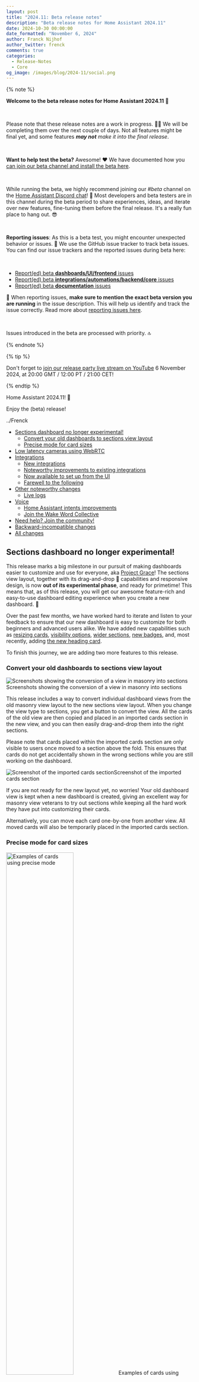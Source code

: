 ```yaml
---
layout: post
title: "2024.11: Beta release notes"
description: "Beta release notes for Home Assistant 2024.11"
date: 2024-10-30 00:00:00
date_formatted: "November 6, 2024"
author: Franck Nijhof
author_twitter: frenck
comments: true
categories:
  - Release-Notes
  - Core
og_image: /images/blog/2024-11/social.png
---
```


<lite-youtube videoid="rmV4ijEaRtI" videotitle="Home Assistant 2024.11 Release Party"></lite-youtube>

{% note %}

**Welcome to the beta release notes for Home Assistant 2024.11** 🎉

<br />

Please note that these release notes are a work in progress. 👷‍♀️ We will be
completing them over the next couple of days. Not all features might be final
yet, and some features _**may not** make it into the final release_.

<br />

**Want to help test the beta?** Awesome! ❤️ We have documented how you
[can join our beta channel and install the beta here](/common-tasks/os/#running-a-beta-version).

<br />

While running the beta, we highly recommend joining our _#beta_ channel on
the [Home Assistant Discord chat](/join-chat)! 💬 Most developers and beta
testers are in this channel during the beta period to share experiences, ideas,
and iterate over new features, fine-tuning them before the final release.
It's a really fun place to hang out. 😎

<br />

**Reporting issues**: As this is a beta test, you might encounter unexpected
behavior or issues. 🐞 We use the GitHub issue tracker to track beta issues.
You can find our issue trackers and the reported issues during beta here:

<br />

- [Report(ed) beta **dashboards/UI/frontend** issues](https://github.com/home-assistant/frontend/milestone/125)
- [Report(ed) beta **integrations/automations/backend/core** issues](https://github.com/home-assistant/core/milestone/699)
- [Report(ed) beta **documentation** issues](https://github.com/home-assistant/home-assistant.io/milestone/132)

🙏 When reporting issues, **make sure to mention the exact beta version you are
running** in the issue description. This will help us identify and track the
issue correctly. Read more about [reporting issues here](/help/reporting_issues/).

<br />

Issues introduced in the beta are processed with priority. 🔝

{% endnote %}

{% tip %}

Don't forget to [join our release party live stream on YouTube](https://www.youtube.com/watch?v=rmV4ijEaRtI)
6 November 2024, at 20:00 GMT / 12:00 PT / 21:00 CET!

{% endtip %}

Home Assistant 2024.11! 🎉

Enjoy the (beta) release!

../Frenck

<!--more-->

- [Sections dashboard no longer experimental!](#sections-dashboard-no-longer-experimental)
  - [Convert your old dashboards to sections view layout](#convert-your-old-dashboards-to-sections-view-layout)
  - [Precise mode for card sizes](#precise-mode-for-card-sizes)
- [Low latency cameras using WebRTC](#low-latency-cameras-using-webrtc)
- [Integrations](#integrations)
  - [New integrations](#new-integrations)
  - [Noteworthy improvements to existing integrations](#noteworthy-improvements-to-existing-integrations)
  - [Now available to set up from the UI](#now-available-to-set-up-from-the-ui)
  - [Farewell to the following](#farewell-to-the-following)
- [Other noteworthy changes](#other-noteworthy-changes)
  - [Live logs](#live-logs)
- [Voice](#voice)
  - [Home Assistant intents improvements](#home-assistant-intents-improvements)
  - [Join the Wake Word Collective](#join-the-wake-word-collective)
- [Need help? Join the community!](#need-help-join-the-community)
- [Backward-incompatible changes](#backward-incompatible-changes)
- [All changes](#all-changes)

## Sections dashboard no longer experimental!

This release marks a big milestone in our pursuit of making dashboards easier to
customize and use for everyone, aka [Project Grace]! The sections view layout,
together with its drag-and-drop 🐲 capabilities and responsive design,
is now **out of its experimental phase**, and ready for primetime! This means
that, as of this release, you will get our awesome feature-rich and easy-to-use
dashboard editing experience when you create a new dashboard. 🎉

Over the past few months, we have worked hard to iterate and listen to your
feedback to ensure that our new dashboard is easy to customize for both
beginners and advanced users alike. We have added new capabilities such as
[resizing cards], [visibility options], [wider sections], [new badges],
and, most recently, adding [the new heading card].

To finish this journey, we are adding two more features to this release.

[new badges]: /blog/2024/08/07/release-20248/
[Project Grace]: /blog/2024/03/04/dashboard-chapter-1/
[resizing cards]: /blog/2024/07/03/release-20247/
[the new heading card]: /blog/2024/10/02/release-202410/
[visibility options]: /blog/2024/06/05/release-20246/
[wider sections]: /blog/2024/09/04/release-20249/

### Convert your old dashboards to sections view layout

<p class='img no-shadow'><img class="no-shadow" alt="Screenshots showing the conversion of a view in masonry into sections" src="/images/blog/2024-11/dashboard-conversion.png"/>Screenshots showing the conversion of a view in masonry into sections</p>

This release includes a way to convert individual dashboard views from the old
masonry view layout to the new sections view layout. When you change the view
type to sections, you get a button to convert the view. All the cards of the
old view are then copied and placed in an imported cards section in the new
view, and you can then easily drag-and-drop them into the right sections.

Please note that cards placed within the imported cards section are only visible
to users once moved to a section above the fold. This ensures that
cards do not get accidentally shown in the wrong sections while you are still
working on the dashboard.

<p class='img no-shadow'><img class="no-shadow" alt="Screenshot of the imported cards section" src="/images/blog/2024-11/imported-cards.png"/>Screenshot of the imported cards section</p>

If you are not ready for the new layout yet, no worries! Your old dashboard view
is kept when a new dashboard is created, giving an excellent way for masonry
view veterans to try out sections while keeping all the hard work they have put
into customizing their cards.

Alternatively, you can move each card one-by-one from another view. All moved
cards will also be temporarily placed in the imported cards section.

### Precise mode for card sizes

<p class='img no-shadow'><img class="no-shadow" alt="Examples of cards using precise mode" src="/images/blog/2024-11/precise-mode-example.png" style="width: 60%;"/>Examples of cards using precise mode</p>

If you love tinkering with your dashboards and fine-tuning card sizes with more
precision, you now have even more control over the size of cards. In the layout
options of a card you can now enable “Precise mode”, which will give you tree
times more options for the card widths!

Precise mode is applied on a card-by-card level. While a normal section is
divided into 4 columns, precise modes gives you 12 columns, which allows you
to align 2, 3, 4, or 6 buttons side-by-side.

## Low latency cameras using WebRTC

Lots of effort has gone into this new and amazing feature for this release:
**WebRTC**! 🎉

<center><p class='no-shadow'><img class="no-shadow" alt="Logo of WebRTC" src="/images/blog/2024-11/webrtc-logo-horiz-retro.png" /></p></center>

Not sure [what WebRTC is]? No worries! Let us try to explain. If you are
watching a camera in Home Assistant, you might have noticed it is something
a bit slow and delayed. WebRTC support is going to change that!

Camera streams will now try to use WebRTC whenever possible.
[WebRTC is a standard] that makes a peer-to-peer connection for lower-latency
audio and video streaming. You are probably using this technology a lot already,
for example, when having an online video call. When you’re away from home,
it will try to find the fastest and most direct path between your Home Assistant
instance and the camera you are trying to view.

[The Open Home Foundation] will host the negotiating network infrastructure
([STUN servers]) **for free for all Home Assistant users** and enable the
capability to use WebRTC for peer-to-peer connections whenever possible.

<center><p class='no-shadow'><img class="no-shadow" alt="Logo of the Open Home Foundation" src="https://www.openhomefoundation.org/assets/images/logo/open-home-foundation.svg" style="width: 90%" /></p></center>

Sometimes, a direct connection between the client (like your browser
or mobile app) and the camera is not possible; in those situations, the camera
stream needs to be relayed by an external server. [Home Assistant Cloud] now
provides this relay server, and it's **included as one of the many benefits**
available to all subscribers!

So, no matter where you are, you should always be able to watch your cameras
via this low-latency technology. If, for whatever reason, WebRTC is not
available, it will fall back to using the old method of streaming to ensure
you can always see your camera feeds.

So, after reading all of this, what changed? Well, everything will still look
and work the same, but your camera feeds will be faster, more responsive, and
less delayed! 🎉

[Home Assistant Cloud]: /cloud/
[STUN servers]: https://en.wikipedia.org/wiki/STUN
[The Open Home Foundation]: https://www.openhomefoundation.org/
[WebRTC is a standard]: https://webrtc.org/
[what WebRTC is]: https://en.wikipedia.org/wiki/WebRTC

## Integrations

Thanks to our community for keeping pace with the new {% term integrations %}
and improvements to existing ones! You’re all awesome 🥰

### New integrations

We welcome the following new integrations in this release:

- **[Husqvarna Automower BLE]**, added by [@alistair23]  
  Integrate your Husqvarna lawnmower using Bluetooth.
- **[LG ThinQ]**, added by [@LG-ThinQ-Integration]  
  Integrate your LG ThinQ devices, such as air conditioners, refrigerators, and washing machines.
- **[Palazzetti]**, added by [@dotvav]  
  Integrate your [Palazzetti pellet stove]; control the stove, fan speeds and get the current temperature.

[@alistair23]: https://github.com/alistair23
[@dotvav]: https://github.com/dotvav
[@LG-ThinQ-Integration]: https://github.com/LG-ThinQ-Integration
[Husqvarna Automower BLE]: /integrations/husqvarna_automower_ble
[LG ThinQ]: /integrations/lg_thinq
[Palazzetti pellet stove]: https://palazzettigroup.com/
[Palazzetti]: /integrations/palazzetti

### Noteworthy improvements to existing integrations

It is not just new {% term integrations %} that have been added; existing
integrations are also being constantly improved. Here are some of the noteworthy
changes to existing integrations:

- [@joostlek] has extended the [Spotify integration] with a whole bunch of new
  sensors for the current song playing. You can now, for example, automate
  putting your house into party mode 🎉 when the song playing is danceable
  enough 😎 Awesome job!
- The [LinkPlay integration] now has multiroom support! Group and ungroup your
  devices to play music in sync or individually straight from Home Assistant.
  Thanks [@silamon]!
- Staying in the audio department, [@mj23000] added shuffle and repeat controls
  to the [Bang & Olufsen integration]. Nice!
- The [ViCare integration] now supports room sensors and hot water storage
  sensors. Thanks for that [@CFenner]!
- [@starkillerOG] added sensors to track the total number of installations and
  integrations to the [Analytics Insights integration]. Nice!
- The [Habitica integration] now supports sensors for gems, mystic hourglasses,
  and calendars for reminders, to-dos, and daily tasks. Thanks [@tr4nt0r]!
- [@YoavGivati] added support for the [Switcher Runner S12] to the
  [Switcher integration]. Thanks for that!
- The [Husqvarna Automower integration] keeps receiving love from [@Thomas55555].
  This release adds work area and progress sensors. Nice!
- [@bdraco] added support for the [SwitchBot Meter Pro] to the
  [SwitchBot integration]. Thanks!
- The [SwitchBot Cloud integration] now supports locks! Thanks [@miterion]!
- A little more technical, but [@jbouwh] added support for
  [MQTT device-based auto discovery]. This allows MQTT devices to be set up
  and discovered once instead of separately for each entity; which is much
  more efficient. Nice improvement!

[@bdraco]: https://github.com/bdraco
[@CFenner]: https://github.com/CFenner
[@jbouwh]: https://github.com/jbouwh
[@joostlek]: https://github.com/joostlek
[@miterion]: https://github.com/miterion
[@mj23000]: https://github.com/mj23000
[@silamon]: https://github.com/silamon
[@starkillerOG]: https://github.com/starkillerOG
[@Thomas55555]: https://github.com/Thomas55555
[@tr4nt0r]: https://github.com/tr4nt0r
[@YoavGivati]: https://github.com/YoavGivati
[Analytics Insights integration]: /integrations/analytics_insights
[Bang & Olufsen integration]: /integrations/bang_olufsen
[Habitica integration]: /integrations/habitica
[Husqvarna Automower integration]: /integrations/husqvarna_automower
[LinkPlay integration]: /integrations/linkplay
[MQTT device based auto discovery]: /integrations/mqtt/#device-discovery-payload
[Spotify integration]: /integrations/spotify
[SwitchBot Cloud integration]: /integrations/switchbot_cloud
[SwitchBot integration]: /integrations/switchbot
[SwitchBot Meter Pro]: https://www.switch-bot.com/products/switchbot-meter-pro
[Switcher integration]: /integrations/switcher
[Switcher Runner S12]: https://switcher.co.il/%D7%9E%D7%95%D7%A6%D7%A8/runner-lights-s12/
[ViCare integration]: /integrations/vicare

### Now available to set up from the UI

While most {% term integrations %} can be set up directly from the Home Assistant
user interface, some were only available using YAML configuration. We keep moving
more integrations to the UI, making them more accessible for everyone
to set up and use.

The following integrations are now available via the Home Assistant UI:

- **[Local file]**, done by [@gjohansson-ST]
- **[Onkyo]**, done by [@Nebula83]
- **[Smarty]**, done by [@joostlek]

[@gjohansson-ST]: https://github.com/gjohansson-ST
[@joostlek]: https://github.com/joostlek
[@Nebula83]: https://github.com/Nebula83
[Local file]: /integrations/local_file
[Onkyo]: /integrations/onkyo
[Smarty]: /integrations/smarty

### Farewell to the following

The following {% term integrations %} are also no longer available as
of this release:

- **Bloomsky**. Their service shut down.
- **Google Domains**. The domain registration service by Google has been
  shut down.
- **Spider**. The service is no longer available.

## Other noteworthy changes

There are many more improvements in this release; here are some of the other
noteworthy changes this release:

- [Image entities] now have a snapshot action, allowing you to save the current
  image in the entity to a file. Nice [@NickM-27]!
- [@Petro31] added [(limited) template] support to the "at" field of [time triggers].
  This allows you to template the time of that trigger in, for example,
  a blueprint automation.
- [Nautical miles] (`nmi`) is now a valid distance unit. This means you can now
  use this as a unit for your distance sensors. Thanks [@mib1185]!
- [@tetele] added [blueprints for template entities]! This allows for easier
  re-use and sharing of common blueprints for sets of templated entities.
  This feature is an advanced feature and is only available using manual YAML
  configuration.
- [@MindFreeze] and [@matthiasdebaat] have improved the network settings user
  interface. It is now easier to manage and configure your network settings,
  including nicer handling of IP addresses, improved Wi-Fi configuration,
  and better visibility on the URLs Home Assistant is using for your instance.
- We now indicate if a custom integration is overriding a built-in integration.
  This makes it easier to spot if a custom integration is taking over a
  built-in integration while you are wondering why you didn't get the latest
  features Home Assistant releases bring. Thanks, [@MindFreeze]!

[(limited) template]: /docs/configuration/templating/#limited-templates
[@matthiasdebaat]: https://github.com/matthiasdebaat
[@mib1185]: https://github.com/mib1185
[@MindFreeze]: https://github.com/MindFreeze
[@NickM-27]: https://github.com/NickM-27
[@Petro31]: https://github.com/Petro31
[@tetele]: https://github.com/tetele
[blueprints for template entities]: /integrations/template/#using-blueprints
[Image entities]: /integrations/image
[Nautical miles]: https://en.wikipedia.org/wiki/Nautical_mile
[time triggers]: /docs/automation/trigger/#time-trigger

### Live logs

A bit technical maybe, but if you need to view the Home Assistant supervisor logs, you
can now view those live! No need to press refresh buttons anymore, and you can scroll back in time to see previous log items.

_**Insert recording of it streaming**_

## Voice

Last year, 2023, was the [Year of the Voice] for Home Assistant. And while this
year wasn't specifically dedicated to voice, everyone is still working hard
towards the goal of letting users control their homes with their voice in
their own language.

As you might have heard through many community channels 🕵️‍♀️, this will
become a reality for everyone. We are working hard to get our Home Assistant
voice satellite hardware ready and available for selling and shipping! 🤗

Stay tuned for more information on that soon!

[Year of the Voice]: /blog/2022/12/20/year-of-voice/

### Home Assistant intents improvements

One of the things we are working on is the Home Assistant intents. This is a
way for a voice assistant to understand the intention behind your spoken
sentence. This is a very crucial part of a local voice assistant.

In this release, we decided to align and combine the Canadian French and French
languages, as they are very similar. This means Canadian French users are
getting a ton of great new voice features!

![Screenshot showing a few commands in Canadian French before and after this release](/images/blog/2024-11/canadian-french-on-assist.png)

These intents are built and maintained by the community, and we are very
grateful for their work. For example, [@piitaya] and [@jlpouffier] have made a
great effort to lead the French language intents mentioned above.

Nevertheless, we want to ensure everyone can use Home Assistant in their
own language, **so we need your help**! Help the community by contributing to
the intents for your language. You can find more information on how to do that
in our [developer documentation].

[@jlpouffier]: https://github.com/jlpouffier
[@piitaya]: https://github.com/piitaya
[developer documentation]: https://developers.home-assistant.io/docs/voice/intent-recognition/contributing

### Join the Wake Word Collective

Another essential part of voice is the Wake Word! And this is where **everyone**,
no matter your skill level, can help out in just a minute of your time!

Wake words are the words you say to wake up your voice assistant. For example,
_"Hey Google"_ or _"Alexa"_. As we are building our own voice assistant with
our own wake words, we need to train our models to recognize these words,
regardless of your accent, language, gender, or age.

So, get your whole home involved —🏠 Including your kids, your parents,
friends and family! Take a minute to help us out by recording your voice
saying the wake word. It is super easy, and you can do it right from your
browser, no need to install anything!

[**Help us improve our wake words today! ❤️**](https://ohf-voice.github.io/wake-word-collective/)

You can read more about the Wake Word Collective in our
[dedicated blog post](/blog/2024/10/24/wake-word-collective/).

## Need help? Join the community!

Home Assistant has a great community of users who are all more than willing
to help each other out. So, join us!

Our very active [Discord chat server](/join-chat) is an excellent place to be
at, and don't forget to join our amazing [forums](https://community.home-assistant.io/).

Found a bug or issue? Please report it in our [issue tracker](https://github.com/home-assistant/core/issues),
to get it fixed! Or, check [our help page](/help) for guidance for more
places you can go.

Are you more into email? [Sign-up for our Building the Open Home Newsletter](/newsletter)
to get the latest news about features, things happening in our community and
other news about building an Open Home; straight into your inbox.

## Backward-incompatible changes

We do our best to avoid making changes to existing functionality that might
unexpectedly impact your Home Assistant installation. Unfortunately, sometimes,
it is inevitable.

We always make sure to document these changes to make the transition as easy as
possible for you. This release has the following backward-incompatible changes:

{% details "A. O. Smith" %}

A. O. Smith now provides the hot water status as a percentage rather than low,
medium, or high. The hot water status entity has been updated accordingly.

([@bdr99] - [#127678]) ([documentation](/integrations/aosmith))

[@bdr99]: https://github.com/bdr99
[#127678]: https://github.com/home-assistant/core/pull/127678

{% enddetails %}

{% details "Google Calendar" %}

Google Calendar events that are declined are now omitted from the calendar.

([@joelhawksley] - [#128900]) ([documentation](/integrations/google))

[@joelhawksley]: https://github.com/joelhawksley
[#128900]: https://github.com/home-assistant/core/pull/128900

{% enddetails %}

{% details "HomeKit" %}

Historically, many integrations implemented doorbells as binary sensors with a
device class of occupancy. This design was replaced with the new event entities,
which use a purpose-built device class of doorbell.

HomeKit will no longer automatically link binary sensors with device class
occupancy as linked doorbell sensors. However, linked doorbell sensors can
continue to be configured manually via YAML.

([@bdraco] - [#127668]) ([documentation](/integrations/homekit))

[@bdraco]: https://github.com/bdraco
[#127668]: https://github.com/home-assistant/core/pull/127668

{% enddetails %}

{% details "Litter-Robot" %}

Previously, Litter-Robot could have an off state. This has now changed to
`docked`, as `off` isn’t a valid state for vacuum entities.

([@gjohansson-ST] - [#128297]) ([documentation](/integrations/litterrobot))

[@gjohansson-ST]: https://github.com/gjohansson-ST
[#128297]: https://github.com/home-assistant/core/pull/128297

{% enddetails %}

{% details "Netatmo" %}

The preset modes of the thermostat have been renamed in order to support
translations `Schedule`, `Frost guard`, and `Manual` have been renamed to
`schedule`, `frost_guard`, and `manual`.

([@piitaya] - [#128890]) ([documentation](/integrations/netatmo))

[@piitaya]: https://github.com/piitaya
[#128890]: https://github.com/home-assistant/core/pull/128890

{% enddetails %}

{% details "Tibber" %}

The `tibber.get_prices` action has been adjusted to return datetimes as strings
instead of raw datetime objects.

Automations or template sensors using this may need to be modified with an
`as_datetime` filter. See our [templating documentation](/docs/configuration/templating/#time)
for more information on using these filters.

([@functionpointer] - [#123901]) ([documentation](/integrations/tibber))

[@functionpointer]: https://github.com/functionpointer
[#123901]: https://github.com/home-assistant/core/pull/123901

{% enddetails %}

{% details "Updates" %}

State attributes of update entities have been changed:

- The `in_progress` state attribute is now always a `bool`, never an integer.
- A new state attribute `update_percentage` has been added. The
  `update_percentage` is a number between 0-100 if an update is in progress
  and the entity supports reporting progress, or `None` if an update is not
  in progress or an update is in progress but the entity does not support
  reporting progress.

Scripts, automations, custom frontend components, etc., which consume the
`in_progress` state attribute of update entities, need to be updated accordingly.

([@emontnemery] - [#128877]) ([documentation](/integrations/update))

[@emontnemery]: https://github.com/emontnemery
[#128877]: https://github.com/home-assistant/core/pull/128877

{% enddetails %}

{% details "WMS WebControl pro" %}

The open/closed state of awnings will be inverted so that the UI visualization
and positioning match reality. This means open (100%) now refers to the awning
being completely retracted, and closed (0%) now means the awning is fully
expanded. This is not in line with industry terminology, but Home Assistant
does not yet natively support awnings of type patio.

([@mback2k] - [#128079]) ([documentation](/integrations/wmspro))

[@mback2k]: https://github.com/mback2k
[#128079]: https://github.com/home-assistant/core/pull/128079

{% enddetails %}

If you are a custom integration developer and want to learn about changes and
new features available for your integration: Be sure to follow our
[developer blog][devblog]. The following are the most notable for this release:

- [Changes to the UnitOfConductivity enum](https://developers.home-assistant.io/blog/2024/10/08/unit-of-conductivity-changes)
- [Changes to the update entity](https://developers.home-assistant.io/blog/2024/10/31/update-entity-changes)
- [Deprecating state constants for cover](https://developers.home-assistant.io/blog/2024/10/08/state-constants-cover-deprecation)
- [Extend deprecation period of hass.helpers](https://developers.home-assistant.io/blog/2024/10/09/extend-deprecation-hass-helpers)
- [New alarm control panel state property and state enum](https://developers.home-assistant.io/blog/2024/10/22/new-alarm-state-property)
- [New helpers and best practises for reauth and reconfigure flows](https://developers.home-assistant.io/blog/2024/10/21/reauth-reconfigure-helpers)
- [Reauth and reconfigure flows need to be linked to a config entry](https://developers.home-assistant.io/blog/2024/11/04/reauth-reconfigure-entry-id/)
- [The core config class has been moved](https://developers.home-assistant.io/blog/2024/10/31/core-config-moved)

[devblog]: https://developers.home-assistant.io/blog/

## All changes

Of course, there is a lot more in this release. You can find a list of
all changes made here: [Full changelog for Home Assistant Core 2024.11](/changelogs/core-2024.11)
